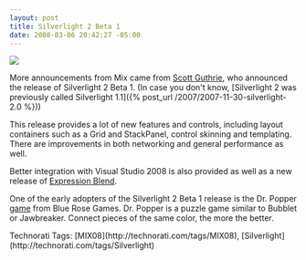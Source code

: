```yaml
---
layout: post
title: Silverlight 2 Beta 1
date: 2008-03-06 20:42:27 -05:00
---
```


[![](http://silverlight.net/Themes/silverlight/images/logo.jpg)](http://silverlight.net/GetStarted/#betajump)

More announcements from Mix came from [Scott Guthrie](http://weblogs.asp.net/scottgu/), who announced the release of Silverlight 2 Beta 1. (In case you don't know, [Silverlight 2 was previously called Silverlight 1.1]({% post_url /2007/2007-11-30-silverlight-2.0 %})) 

This release provides a lot of new features and controls, including layout containers such as a Grid and StackPanel, control skinning and templating. There are improvements in both networking and general performance as well. 

Better integration with Visual Studio 2008 is also provided as well as a new release of [Expression Blend](http://www.microsoft.com/expression/products/download.aspx?key=blend2dot5). 

One of the early adopters of the Silverlight 2 Beta 1 release is the Dr. Popper [game](http://www.bluerosegames.com/brg/games.aspx) from Blue Rose Games. Dr. Popper is a puzzle game similar to Bubblet or Jawbreaker. Connect pieces of the same color, the more the better. 
 <div style="padding-right: 0px; padding-left: 0px; padding-bottom: 0px; margin: 0px; padding-top: 0px; display: inline" id="scid:0767317B-992E-4b12-91E0-4F059A8CECA8:dca69e69-eccc-4308-a5fb-3b741574fdf9" class="wlWriterSmartContent">Technorati Tags: [MIX08](http://technorati.com/tags/MIX08), [Silverlight](http://technorati.com/tags/Silverlight)</div>
